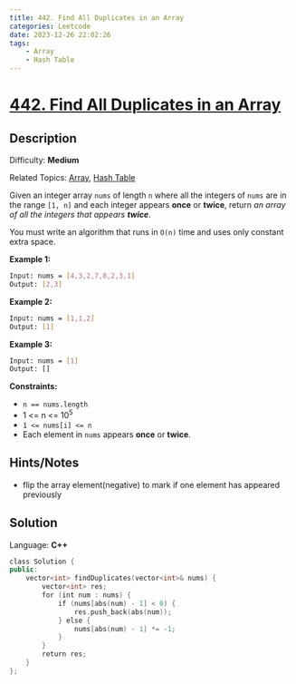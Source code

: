 ```yaml
---
title: 442. Find All Duplicates in an Array
categories: Leetcode
date: 2023-12-26 22:02:26
tags:
    - Array
    - Hash Table
---
```


# [442\. Find All Duplicates in an Array](https://leetcode.com/problems/find-all-duplicates-in-an-array/)

## Description

Difficulty: **Medium**

Related Topics: [Array](https://leetcode.com/tag/https://leetcode.com/tag/array//), [Hash Table](https://leetcode.com/tag/https://leetcode.com/tag/hash-table//)

Given an integer array `nums` of length `n` where all the integers of `nums` are in the range `[1, n]` and each integer appears **once** or **twice**, return _an array of all the integers that appears **twice**_.

You must write an algorithm that runs in `O(n)` time and uses only constant extra space.

**Example 1:**

```bash
Input: nums = [4,3,2,7,8,2,3,1]
Output: [2,3]
```

**Example 2:**

```bash
Input: nums = [1,1,2]
Output: [1]
```

**Example 3:**

```bash
Input: nums = [1]
Output: []
```

**Constraints:**

* `n == nums.length`
* 1 <= n <= 10<sup>5</sup>
* `1 <= nums[i] <= n`
* Each element in `nums` appears **once** or **twice**.

## Hints/Notes

* flip the array element(negative) to mark if one element has appeared previously

## Solution

Language: **C++**

```C++
class Solution {
public:
    vector<int> findDuplicates(vector<int>& nums) {
        vector<int> res;
        for (int num : nums) {
            if (nums[abs(num) - 1] < 0) {
                res.push_back(abs(num));
            } else {
                nums[abs(num) - 1] *= -1;
            }
        }
        return res;
    }
};
```
